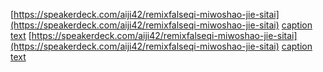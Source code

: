 [https://speakerdeck.com/aiji42/remixfalseqi-miwoshao-jie-sitai](https://speakerdeck.com/aiji42/remixfalseqi-miwoshao-jie-sitai)
[caption text](https://speakerdeck.com/aiji42/remixfalseqi-miwoshao-jie-sitai)
[https://speakerdeck.com/aiji42/remixfalseqi-miwoshao-jie-sitai](https://speakerdeck.com/aiji42/remixfalseqi-miwoshao-jie-sitai)
[caption text](https://speakerdeck.com/aiji42/remixfalseqi-miwoshao-jie-sitai)